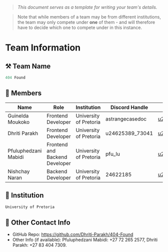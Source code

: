 > *This document serves as a template for writing your team's details.*

> Note that while members of a team may be from different institutions, the team may only compete under **one** of them - and will therefore have to decide which one to compete under in this instance.

# Team Information

## ⚒️ Team Name
``` c
404 Found
```

## 👥 Members
| Name     | Role                | Institution           | Discord Handle | Email |
|----------|---------------------|-----------------------| -------------------|-------------|
| Guinelda Moukoko   | Frontend Developer   | University of Pretoria | astrangecasedoc | <u24816168@tuks.co.za> |
| Dhriti Parakh   | Frontend Developer  | University of Pretoria | u24625389_73041 | <u24625389@tuks.co.za> |
| Pfuluphedzani Mabidi   | Frontend and Backend Developer          | University of Pretoria | pfu_lu | <u24916481@tuks.co.za> |
| Nishchay Naran  | Backend Developer         | University of Pretoria | 24622185 | <u24622185@tuks.co.za> |

## 🏫 Institution
``` c
University of Pretoria
```

## 📧 Other Contact Info
- GitHub Repo: <https://github.com/Dhriti-Parakh/404-Found>
- Other Info (if available): Pfuluphedzani Mabidi: +27 72 265 2577, Dhriti Parakh: +27 83 404 7309.
